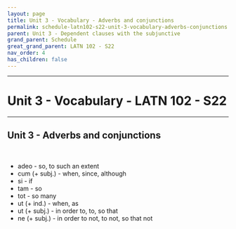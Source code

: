 ```yaml
---
layout: page
title: Unit 3 - Vocabulary - Adverbs and conjunctions
permalink: schedule-latn102-s22-unit-3-vocabulary-adverbs-conjunctions
parent: Unit 3 - Dependent clauses with the subjunctive
grand_parent: Schedule
great_grand_parent: LATN 102 - S22
nav_order: 4
has_children: false
---
```

***

# Unit 3 - Vocabulary - LATN 102 - S22

***

## Unit 3 - Adverbs and conjunctions
&nbsp;
- adeo - so, to such an extent
- cum (+ subj.) - when, since, although
- si - if
- tam - so
- tot - so many
- ut (+ ind.) - when, as
- ut (+ subj.) - in order to, to, so that
- ne (+ subj.) - in order to not, to not, so that not
